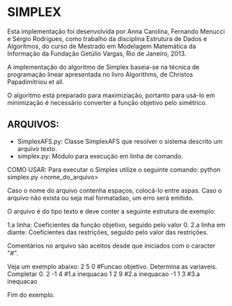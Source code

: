 SIMPLEX
=======

Esta implementação foi desenvolvida por Anna Carolina, Fernando Menucci e Sérgio Rodrigues, como trabalho da disciplina Estrutura de Dados e Algoritmos, do curso de Mestrado em Modelagem Matemática da Informação da Fundação Getúlio Vargas, Rio de Janeiro, 2013.

A implementação do algoritmo de Simplex baseia-se na técnica de programação linear apresentada no livro Algorithms, de Christos Papadimitriou et all.

O algoritmo está preparado para maximiziação, portanto para usá-lo em minimização é necessário converter a função objetivo pelo simétrico.

ARQUIVOS:
---------

 - SimplexAFS.py: Classe SimplexAFS que resolver o sistema descrito um arquivo texto.
 - simplex.py: Módulo para execução em linha de comando.
 
 COMO USAR:
 Para executar o Simplex utilize o seguinte comando:
 python simplex.py <nome_do_arquivo>
 
 Caso o nome do arquivo contenha espaços, colocá-lo entre aspas.
 Caso o arquivo não exista ou seja mal formatadao, um erro será emitido.
 
 O arquivo é do tipo texto e deve conter a seguinte estrutura de exemplo:
 
 1.a linha: Coeficientes da função objetivo, seguido pelo valor 0.
 2.a linha em diante: Coeficientes das restrições, seguido pelo valor  das restrições.
 
 Comentários no arquivo são aceitos desde que iniciados com o caracter "#".
 
 Veja um exemplo abaixo:
2 5  0 #Funcao objetivo. Determina as variaveis. Completar 0.
2 -1 4	#1.a inequacao
1 2 9	#2.a inequacao
-1 1 3 	#3.a inequacao

Fim do exemplo. 
